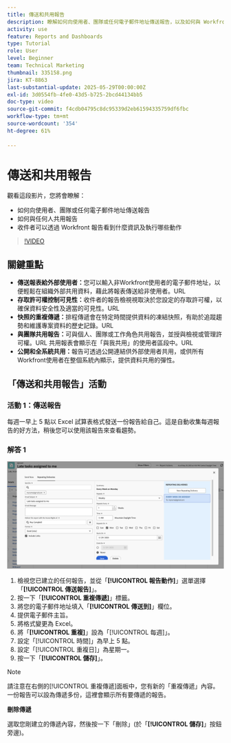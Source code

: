 ```yaml
---
title: 傳送和共用報告
description: 瞭解如何向使用者、團隊或任何電子郵件地址傳送報告，以及如何與 Workfront 中任何人共用報告。
activity: use
feature: Reports and Dashboards
type: Tutorial
role: User
level: Beginner
team: Technical Marketing
thumbnail: 335158.png
jira: KT-8863
last-substantial-update: 2025-05-29T00:00:00Z
exl-id: 3d0554fb-4fe0-43d5-b725-2bcd44134bb5
doc-type: video
source-git-commit: f4cdb04795c8dc95339d2eb61594335759df6fbc
workflow-type: tm+mt
source-wordcount: '354'
ht-degree: 61%

---
```


# 傳送和共用報告

觀看這段影片，您將會瞭解：

* 如何向使用者、團隊或任何電子郵件地址傳送報告
* 如何與任何人共用報告
* 收件者可以透過 Workfront 報告看到什麼資訊及執行哪些動作

>[!VIDEO](https://video.tv.adobe.com/v/3447823/?quality=12&learn=on&captions=chi_hant)

## 關鍵重點

* **傳送報表給外部使用者：**&#x200B;您可以輸入非Workfront使用者的電子郵件地址，以便輕鬆在組織外部共用資料，藉此將報表傳送給非使用者。&#x200B;URL
* **存取許可權控制可見性：**&#x200B;收件者的報告檢視視取決於您設定的存取許可權，以確保資料安全性及適當的可見性。&#x200B;URL
* **快照的重複傳遞：**&#x200B;排程傳遞會在特定時間提供資料的凍結快照，有助於追蹤趨勢和維護專案資料的歷史記錄。&#x200B;URL
* **與團隊共用報告：**&#x200B;可與個人、團隊或工作角色共用報告，並授與檢視或管理許可權。&#x200B;URL 共用報表會顯示在「與我共用」的使用者區段中。&#x200B;URL
* **公開和全系統共用：**&#x200B;報告可透過公開連結供外部使用者共用，或供所有Workfront使用者在整個系統內顯示，提供資料共用的彈性。


## 「傳送和共用報告」活動

### 活動 1：傳送報告

每週一早上 5 點以 Excel 試算表格式發送一份報告給自己。這是自動收集每週報告的好方法，稍後您可以使用該報告來查看趨勢。

### 解答 1

![影像顯示設定重複傳遞報告的畫面](assets/send-a-report.png)

1. 檢視您已建立的任何報告，並從「**[!UICONTROL 報告動作]**」選單選擇「**[!UICONTROL 傳送報告]**」。
1. 按一下「**[!UICONTROL 重複傳遞]**」標籤。
1. 將您的電子郵件地址填入「**[!UICONTROL 傳送到]**」欄位。
1. 提供電子郵件主旨。
1. 將格式變更為 Excel。
1. 將「**[!UICONTROL 重複]**」設為「[!UICONTROL 每週]」。
1. 設定「[!UICONTROL 時間]」為早上 5 點。
1. 設定「[!UICONTROL 重複日]」為星期一。
1. 按一下「**[!UICONTROL 儲存]**」。

>[!NOTE]
>
>請注意在右側的[!UICONTROL 重複傳遞]面板中，您有新的「重複傳遞」內容。一份報告可以設為傳遞多份，這裡會顯示所有要傳遞的報告。

**刪除傳遞**

選取您剛建立的傳遞內容，然後按一下「刪除」(於「**[!UICONTROL 儲存]**」按鈕旁邊)。
